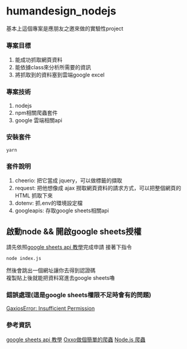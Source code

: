 # humandesign_nodejs

基本上這個專案是應朋友之邀來做的實驗性project  

### 專案目標
1. 能成功抓取網頁資料
2. 能依據class來分析所需要的資訊
3. 將抓取到的資料塞到雲端google excel

### 專案技術
1. nodejs
2. npm相關爬蟲套件
3. google 雲端相關api

### 安裝套件
```
yarn
```
### 套件說明
1. cheerio: 把它當成 jquery，可以做標籤的擷取
2. request: 把他想像成 ajax 撈取網頁資料的請求方式，可以把整個網頁的 HTML 抓取下來
3. dotenv: 抓.env的環境設定檔
4. googleapis: 存取google sheets相關api


## 啟動node && 開啟google sheets授權
請先依照[google sheets api 教學](https://developers.google.com/sheets/api/quickstart/nodejs)完成申請
接著下指令
```
node index.js
```
然後會跳出一個網址讓你去得到認證碼  
複製貼上後就能把資料寫進去google sheets嚕


### 錯誤處理(這是google sheets權限不足時會有的問題)
[GaxiosError: Insufficient Permission](https://www.itread01.com/content/1525348938.html)


### 參考資訊
[google sheets api 教學](https://developers.google.com/sheets/api/quickstart/nodejs)
[Oxxo做個簡單的爬蟲](https://www.oxxostudio.tw/articles/201512/spider-basic.html)
[Node.js 爬蟲](https://andy6804tw.github.io/2018/02/11/nodejs-crawler/)